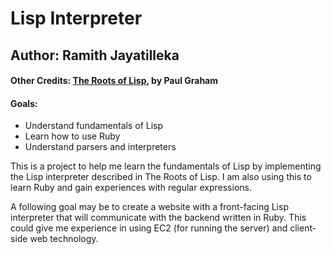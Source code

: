# Lisp Interpreter
## Author: Ramith Jayatilleka
#### Other Credits: [The Roots of Lisp](http://lib.store.yahoo.net/lib/paulgraham/jmc.ps), by Paul Graham

#### Goals:
* Understand fundamentals of Lisp
* Learn how to use Ruby
* Understand parsers and interpreters

This is a project to help me learn the fundamentals of Lisp by implementing the
Lisp interpreter described in The Roots of Lisp. I am also using this to learn
Ruby and gain experiences with regular expressions.

A following goal may be to create a website with a front-facing Lisp interpreter
that will communicate with the backend written in Ruby. This could give me
experience in using EC2 (for running the server) and client-side web technology.
